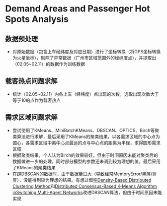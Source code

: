 # Demand Areas and Passenger Hot Spots Analysis

## 数据预处理

* 对原始数据（包含上车经纬度及对应日期）进行了坐标转换（将GPS坐标转换为火星坐标），剔除了异常数据（广州市区域范围外的经纬度点），并提取出（02.05~02.11）的数据作为训练数据

## 载客热点问题求解

* 统计（02.05~02.11）内各上车（经纬度）点出现的次数，选取出现次数大于等于10的点作为载客热点

## 需求区域问题求解

* 尝试使用了KMeans、MiniBatchKMeans、DBSCAN、OPTICS、Birch等聚类算法进行求解，最后采用了KMeans的聚类结果，以各需求区域的中心点为圆心，各需求区域中离中心点最远的点与中心点的距离为半径，求得圆形需求区域
* 根据聚类结果，个人认为Birch的效果较好，但由于时间原因未能对聚类后的数据做进一步的处理，同时部分模型的参数还未调到较为理想的值，最后采用了KMeans的聚类结果
* 在跑DBSCAN的数据时，由于数据量过大（导致经常MemoryError/黑屏/蓝屏），没能得到较为理想的结果。有想过借鉴[Density-Based Distributed Clustering Method](http://www.jos.org.cn/html/2017/11/5343.htm)和[Distributed Consensus-Based K-Means Algorithm inSwitching Multi-Agent Networks](http://lsc.amss.ac.cn/~hsqi/papers/JSSC2018-DistributedKmeans.pdf )改进DBSCAN算法，但由于时间原因未能实现

